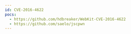```yaml
---
id: CVE-2016-4622
pocs:
  - https://github.com/hdbreaker/WebKit-CVE-2016-4622
  - https://github.com/saelo/jscpwn
---
```

